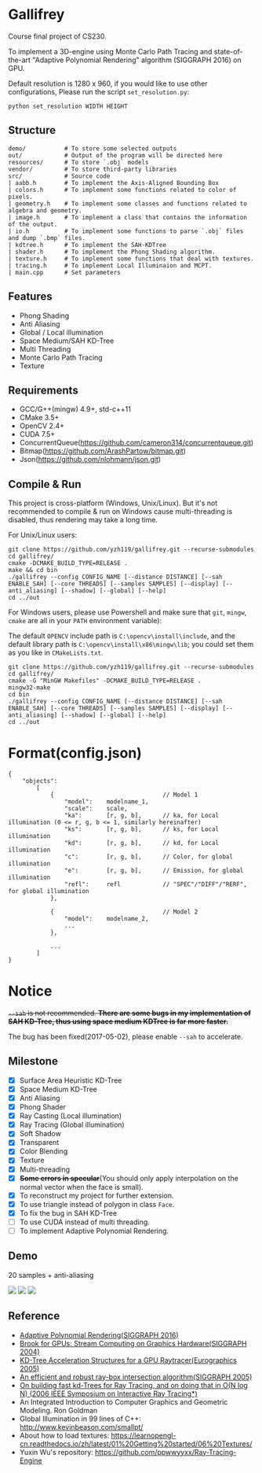 # Gallifrey
Course final project of CS230.

To implement a 3D-engine using Monte Carlo Path Tracing and state-of-the-art "Adaptive Polynomial Rendering" algorithm (SIGGRAPH 2016) on GPU.

Default resolution is 1280 x 960, if you would like to use other configurations, Please run the script `set_resolution.py`:

	python set_resolution WIDTH HEIGHT

## Structure

    demo/           # To store some selected outputs
    out/            # Output of the program will be directed here
    resources/      # To store `.obj` models
    vendor/         # To store third-party libraries
    src/            # Source code
    | aabb.h        # To implement the Axis-Aligned Bounding Box
    | colors.h      # To implement some functions related to color of pixels.
    | geometry.h    # To implement some classes and functions related to algebra and geometry.
    | image.h       # To implement a class that contains the information of the output.
    | io.h          # To implement some functions to parse `.obj` files and dump `.bmp` files.
    | kdtree.h      # To implement the SAH-KDTree
    | shader.h      # To implement the Phong Shading algorithm.
    | texture.h     # To implement some functions that deal with textures.
    | tracing.h     # To implement Local Illuminaion and MCPT.
    | main.cpp      # Set parameters

## Features

- Phong Shading
- Anti Aliasing
- Global / Local illumination
- Space Medium/SAH KD-Tree
- Multi Threading
- Monte Carlo Path Tracing
- Texture

## Requirements

- GCC/G++(mingw) 4.9+, std-c++11
- CMake 3.5+
- OpenCV 2.4+
- CUDA 7.5+
- ConcurrentQueue(https://github.com/cameron314/concurrentqueue.git)
- Bitmap(https://github.com/ArashPartow/bitmap.git)
- Json(https://github.com/nlohmann/json.git)

## Compile & Run
This project is cross-platform (Windows, Unix/Linux). But it's not recommended to compile & run on Windows cause multi-threading is disabled, thus rendering may take a long time.

For Unix/Linux users:

    git clone https://github.com/yzh119/gallifrey.git --recurse-submodules
    cd gallifrey/
    cmake -DCMAKE_BUILD_TYPE=RELEASE .
    make && cd bin
    ./gallifrey --config CONFIG_NAME [--distance DISTANCE] [--sah ENABLE_SAH] [--core THREADS] [--samples SAMPLES] [--display] [--anti_aliasing] [--shadow] [--global] [--help]
    cd ../out

For Windows users, please use Powershell and make sure that `git`, `mingw`, `cmake` are all in your `PATH` environment variable):

The default `OPENCV` include path is `C:\opencv\install\include`, and the default library path is `C:\opencv\install\x86\mingw\lib`; you could set them as you like in `CMakeLists.txt`.

    git clone https://github.com/yzh119/gallifrey.git --recurse-submodules
    cd gallifrey/
    cmake -G "MinGW Makefiles" -DCMAKE_BUILD_TYPE=RELEASE .
    mingw32-make
    cd bin
    ./gallifrey --config CONFIG_NAME [--distance DISTANCE] [--sah ENABLE_SAH] [--core THREADS] [--samples SAMPLES] [--display] [--anti_aliasing] [--shadow] [--global] [--help]
    cd ../out

# Format(config.json)

    {
        "objects":
            [
                {                               // Model 1
                    "model":    modelname_1,
                    "scale":    scale,
                    "ka":       [r, g, b],      // ka, for Local illumination (0 <= r, g, b <= 1, similarly hereinafter)
                    "ks":       [r, g, b],      // ks, for Local illumination
                    "kd":       [r, g, b],      // kd, for Local illumination
                    "c":        [r, g, b],      // Color, for global illumination
                    "e":        [r, g, b],      // Emission, for global illumination
                    "refl":     refl            // "SPEC"/"DIFF"/"RERF", for global illumination
                },

                {                               // Model 2
                    "model":    modelname_2,
                    ...
                },

                ...
            ]
    }


# Notice

<del>`--sah` is not recommended. **There are some bugs in my implementation of SAH KD-Tree, thus using space medium KDTree is far more faster.**</del>

The bug has been fixed(2017-05-02), please enable `--sah` to accelerate.

## Milestone
- [x] Surface Area Heuristic KD-Tree
- [x] Space Medium KD-Tree
- [x] Anti Aliasing
- [x] Phong Shader
- [x] Ray Casting (Local illumination)
- [x] Ray Tracing (Global illumination)
- [x] Soft Shadow
- [x] Transparent
- [x] Color Blending
- [x] Texture
- [x] Multi-threading
- [x] <del>**Some errors in specular**</del>(You should only apply interpolation on the normal vector when the face is small).
- [x] To reconstruct my project for further extension.
- [x] To use triangle instead of polygon in class `Face`.
- [x] To fix the bug in SAH KD-Tree
- [ ] To use CUDA instead of multi threading.
- [ ] To implement Adaptive Polynomial Rendering.

## Demo

20 samples + anti-aliasing

![](demo/airboat.bmp)
![](demo/nine.bmp)
![](demo/teapot.bmp)

## Reference
- [Adaptive Polynomial Rendering(SIGGRAPH 2016)](www.iidi.napier.ac.uk/binary/dl/file/publicationid/13385782)
- [Brook for GPUs: Stream Computing on Graphics Hardware(SIGGRAPH 2004)](https://graphics.stanford.edu/papers/brookgpu/brookgpu.pdf)
- [KD-Tree Acceleration Structures for a GPU Raytracer(Eurographics 2005)](https://graphics.stanford.edu/papers/gpu_kdtree/kdtree.pdf)
- [An efficient and robust ray-box intersection algorithm(SIGGRAPH 2005)](http://www.cs.utah.edu/~awilliam/box/box.pdf)
- [On building fast kd-Trees for Ray Tracing, and on doing that in O(N log N) (2006 IEEE Symposium on Interactive Ray Tracing*)](http://dcgi.felk.cvut.cz/home/havran/ARTICLES/ingo06rtKdtree.pdf)
- An Integrated Introduction to Computer Graphics and Geometric Modeling. Ron Goldman
- Global Illumination in 99 lines of C++: http://www.kevinbeason.com/smallpt/
- About how to load textures: https://learnopengl-cn.readthedocs.io/zh/latest/01%20Getting%20started/06%20Textures/
- Yuxin Wu's repository: https://github.com/ppwwyyxx/Ray-Tracing-Engine
